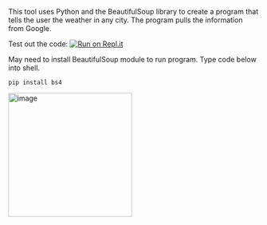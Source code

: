 This tool uses Python and the BeautifulSoup library to create a program that tells the user the weather in any city. The program pulls the information from Google.

Test out the code: [![Run on Repl.it](https://repl.it/badge/github/vikrameast/weather)](https://replit.com/join/atteslrlxm-vikrameast)

May need to install BeautifulSoup module to run program. Type code below into shell.

    pip install bs4
    
 
<img width="248" alt="image" src="https://user-images.githubusercontent.com/98798914/157630372-151bb5a3-022c-4305-ba94-89a85f99680b.png">
